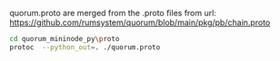 
quorum.proto are merged from the .proto files from url:  https://github.com/rumsystem/quorum/blob/main/pkg/pb/chain.proto


```bash
cd quorum_mininode_py\proto
protoc  --python_out=. ./quorum.proto
```